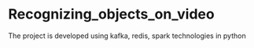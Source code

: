 # Recognizing_objects_on_video
The project is developed using kafka, redis, spark technologies in python
